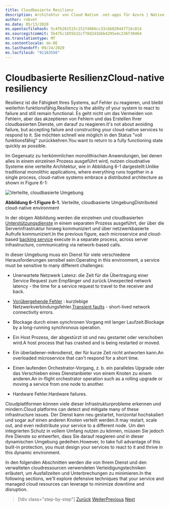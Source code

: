```yaml
---
title: Cloudbasierte Resilienz
description: Architektur von Cloud Native .net-apps für Azure | Native Cloud-Resilienz
author: robvet
ms.date: 05/13/2020
ms.openlocfilehash: 5c4fb261515c151fd666cc33cbb020447716c814
ms.sourcegitcommit: 5b475c1855b32cf78d2d1bbb4295e4c236f39464
ms.translationtype: MT
ms.contentlocale: de-DE
ms.lasthandoff: 09/24/2020
ms.locfileid: "91163556"
---
```

# <a name="cloud-native-resiliency"></a><span data-ttu-id="02ea5-103">Cloudbasierte Resilienz</span><span class="sxs-lookup"><span data-stu-id="02ea5-103">Cloud-native resiliency</span></span>

<span data-ttu-id="02ea5-104">Resilienz ist die Fähigkeit Ihres Systems, auf Fehler zu reagieren, und bleibt weiterhin funktionsfähig.</span><span class="sxs-lookup"><span data-stu-id="02ea5-104">Resiliency is the ability of your system to react to failure and still remain functional.</span></span> <span data-ttu-id="02ea5-105">Es geht nicht um das Vermeiden von Fehlern, aber das akzeptieren von Fehlern und das Erstellen Ihrer cloudbasierten Dienste, um darauf zu reagieren.</span><span class="sxs-lookup"><span data-stu-id="02ea5-105">It's not about avoiding failure, but accepting failure and constructing your cloud-native services to respond to it.</span></span> <span data-ttu-id="02ea5-106">Sie möchten schnell wie möglich in den Status "voll funktionsfähig" zurückkehren.</span><span class="sxs-lookup"><span data-stu-id="02ea5-106">You want to return to a fully functioning state quickly as possible.</span></span>

<span data-ttu-id="02ea5-107">Im Gegensatz zu herkömmlichen monolithischen Anwendungen, bei denen alles in einem einzelnen Prozess ausgeführt wird, nutzen cloudnative Systeme eine verteilte Architektur, wie in Abbildung 6-1 dargestellt:</span><span class="sxs-lookup"><span data-stu-id="02ea5-107">Unlike traditional monolithic applications, where everything runs together in a single process, cloud-native systems embrace a distributed architecture as shown in Figure 6-1:</span></span>

![Verteilte, cloudbasierte Umgebung](./media/distributed-cloud-native-environment.png)

<span data-ttu-id="02ea5-109">**Abbildung 6–1**.</span><span class="sxs-lookup"><span data-stu-id="02ea5-109">**Figure 6-1.**</span></span> <span data-ttu-id="02ea5-110">Verteilte, cloudbasierte Umgebung</span><span class="sxs-lookup"><span data-stu-id="02ea5-110">Distributed cloud-native environment</span></span>

<span data-ttu-id="02ea5-111">In der obigen Abbildung werden die einzelnen und cloudbasierten [Unterstützungsdienste](https://12factor.net/backing-services) in einem separaten Prozess ausgeführt, der über die Serverinfrastruktur hinweg kommuniziert und über netzwerkbasierte Aufrufe kommuniziert.</span><span class="sxs-lookup"><span data-stu-id="02ea5-111">In the previous figure, each microservice and cloud-based [backing service](https://12factor.net/backing-services) execute in a separate process, across server infrastructure, communicating via network-based calls.</span></span>

<span data-ttu-id="02ea5-112">In dieser Umgebung muss ein Dienst für viele verschiedene Herausforderungen sensibel sein:</span><span class="sxs-lookup"><span data-stu-id="02ea5-112">Operating in this environment, a service must be sensitive to many different challenges:</span></span>

- <span data-ttu-id="02ea5-113">Unerwartete Netzwerk Latenz: die Zeit für die Übertragung einer Service Request zum Empfänger und zurück.</span><span class="sxs-lookup"><span data-stu-id="02ea5-113">Unexpected network latency - the time for a service request to travel to the receiver and back.</span></span>

- <span data-ttu-id="02ea5-114">[Vorübergehende Fehler](/azure/architecture/best-practices/transient-faults) : kurzlebige Netzwerkverbindungsfehler.</span><span class="sxs-lookup"><span data-stu-id="02ea5-114">[Transient faults](/azure/architecture/best-practices/transient-faults) - short-lived network connectivity errors.</span></span>

- <span data-ttu-id="02ea5-115">Blockage durch einen synchronen Vorgang mit langer Laufzeit.</span><span class="sxs-lookup"><span data-stu-id="02ea5-115">Blockage by a long-running synchronous operation.</span></span>

- <span data-ttu-id="02ea5-116">Ein Host Prozess, der abgestürzt ist und neu gestartet oder verschoben wird.</span><span class="sxs-lookup"><span data-stu-id="02ea5-116">A host process that has crashed and is being restarted or moved.</span></span>

- <span data-ttu-id="02ea5-117">Ein überladener-mikrodienst, der für kurze Zeit nicht antworten kann.</span><span class="sxs-lookup"><span data-stu-id="02ea5-117">An overloaded microservice that can't respond for a short time.</span></span>

- <span data-ttu-id="02ea5-118">Einen laufenden Orchestrator-Vorgang, z. b. ein paralleles Upgrade oder das Verschieben eines Dienstanbieter von einem Knoten zu einem anderen.</span><span class="sxs-lookup"><span data-stu-id="02ea5-118">An in-flight orchestrator operation such as a rolling upgrade or moving a service from one node to another.</span></span>

- <span data-ttu-id="02ea5-119">Hardware Fehler.</span><span class="sxs-lookup"><span data-stu-id="02ea5-119">Hardware failures.</span></span>

<span data-ttu-id="02ea5-120">Cloudplattformen können viele dieser Infrastrukturprobleme erkennen und mindern.</span><span class="sxs-lookup"><span data-stu-id="02ea5-120">Cloud platforms can detect and mitigate many of these infrastructure issues.</span></span> <span data-ttu-id="02ea5-121">Der Dienst kann neu gestartet, horizontal hochskaliert und sogar auf einen anderen Knoten verteilt werden.</span><span class="sxs-lookup"><span data-stu-id="02ea5-121">It may restart, scale out, and even redistribute your service to a different node.</span></span>  <span data-ttu-id="02ea5-122">Um den integrierten Schutz in vollem Umfang nutzen zu können, müssen Sie jedoch ihre Dienste so entwerfen, dass Sie darauf reagieren und in dieser dynamischen Umgebung gedeihen.</span><span class="sxs-lookup"><span data-stu-id="02ea5-122">However, to take full advantage of this built-in protection, you must design your services to react to it and thrive in this dynamic environment.</span></span>

<span data-ttu-id="02ea5-123">In den folgenden Abschnitten werden die von Ihrem Dienst und den verwalteten cloudressourcen verwendeten Verteidigungstechniken erläutert, um Ausfallzeiten und Unterbrechungen zu minimieren.</span><span class="sxs-lookup"><span data-stu-id="02ea5-123">In the following sections, we'll explore defensive techniques that your service and managed cloud resources can leverage to minimize downtime and disruption.</span></span>

>[!div class="step-by-step"]
><span data-ttu-id="02ea5-124">[Zurück](elastic-search-in-azure.md)
>[Weiter](application-resiliency-patterns.md)</span><span class="sxs-lookup"><span data-stu-id="02ea5-124">[Previous](elastic-search-in-azure.md)
[Next](application-resiliency-patterns.md)</span></span>
